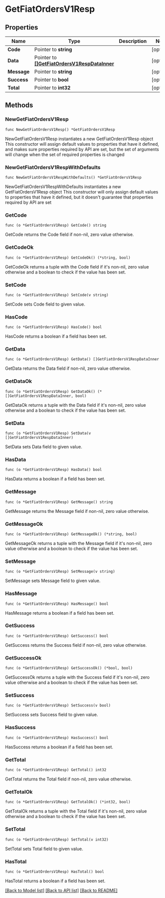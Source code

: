 # GetFiatOrdersV1Resp

## Properties

Name | Type | Description | Notes
------------ | ------------- | ------------- | -------------
**Code** | Pointer to **string** |  | [optional] 
**Data** | Pointer to [**[]GetFiatOrdersV1RespDataInner**](GetFiatOrdersV1RespDataInner.md) |  | [optional] 
**Message** | Pointer to **string** |  | [optional] 
**Success** | Pointer to **bool** |  | [optional] 
**Total** | Pointer to **int32** |  | [optional] 

## Methods

### NewGetFiatOrdersV1Resp

`func NewGetFiatOrdersV1Resp() *GetFiatOrdersV1Resp`

NewGetFiatOrdersV1Resp instantiates a new GetFiatOrdersV1Resp object
This constructor will assign default values to properties that have it defined,
and makes sure properties required by API are set, but the set of arguments
will change when the set of required properties is changed

### NewGetFiatOrdersV1RespWithDefaults

`func NewGetFiatOrdersV1RespWithDefaults() *GetFiatOrdersV1Resp`

NewGetFiatOrdersV1RespWithDefaults instantiates a new GetFiatOrdersV1Resp object
This constructor will only assign default values to properties that have it defined,
but it doesn't guarantee that properties required by API are set

### GetCode

`func (o *GetFiatOrdersV1Resp) GetCode() string`

GetCode returns the Code field if non-nil, zero value otherwise.

### GetCodeOk

`func (o *GetFiatOrdersV1Resp) GetCodeOk() (*string, bool)`

GetCodeOk returns a tuple with the Code field if it's non-nil, zero value otherwise
and a boolean to check if the value has been set.

### SetCode

`func (o *GetFiatOrdersV1Resp) SetCode(v string)`

SetCode sets Code field to given value.

### HasCode

`func (o *GetFiatOrdersV1Resp) HasCode() bool`

HasCode returns a boolean if a field has been set.

### GetData

`func (o *GetFiatOrdersV1Resp) GetData() []GetFiatOrdersV1RespDataInner`

GetData returns the Data field if non-nil, zero value otherwise.

### GetDataOk

`func (o *GetFiatOrdersV1Resp) GetDataOk() (*[]GetFiatOrdersV1RespDataInner, bool)`

GetDataOk returns a tuple with the Data field if it's non-nil, zero value otherwise
and a boolean to check if the value has been set.

### SetData

`func (o *GetFiatOrdersV1Resp) SetData(v []GetFiatOrdersV1RespDataInner)`

SetData sets Data field to given value.

### HasData

`func (o *GetFiatOrdersV1Resp) HasData() bool`

HasData returns a boolean if a field has been set.

### GetMessage

`func (o *GetFiatOrdersV1Resp) GetMessage() string`

GetMessage returns the Message field if non-nil, zero value otherwise.

### GetMessageOk

`func (o *GetFiatOrdersV1Resp) GetMessageOk() (*string, bool)`

GetMessageOk returns a tuple with the Message field if it's non-nil, zero value otherwise
and a boolean to check if the value has been set.

### SetMessage

`func (o *GetFiatOrdersV1Resp) SetMessage(v string)`

SetMessage sets Message field to given value.

### HasMessage

`func (o *GetFiatOrdersV1Resp) HasMessage() bool`

HasMessage returns a boolean if a field has been set.

### GetSuccess

`func (o *GetFiatOrdersV1Resp) GetSuccess() bool`

GetSuccess returns the Success field if non-nil, zero value otherwise.

### GetSuccessOk

`func (o *GetFiatOrdersV1Resp) GetSuccessOk() (*bool, bool)`

GetSuccessOk returns a tuple with the Success field if it's non-nil, zero value otherwise
and a boolean to check if the value has been set.

### SetSuccess

`func (o *GetFiatOrdersV1Resp) SetSuccess(v bool)`

SetSuccess sets Success field to given value.

### HasSuccess

`func (o *GetFiatOrdersV1Resp) HasSuccess() bool`

HasSuccess returns a boolean if a field has been set.

### GetTotal

`func (o *GetFiatOrdersV1Resp) GetTotal() int32`

GetTotal returns the Total field if non-nil, zero value otherwise.

### GetTotalOk

`func (o *GetFiatOrdersV1Resp) GetTotalOk() (*int32, bool)`

GetTotalOk returns a tuple with the Total field if it's non-nil, zero value otherwise
and a boolean to check if the value has been set.

### SetTotal

`func (o *GetFiatOrdersV1Resp) SetTotal(v int32)`

SetTotal sets Total field to given value.

### HasTotal

`func (o *GetFiatOrdersV1Resp) HasTotal() bool`

HasTotal returns a boolean if a field has been set.


[[Back to Model list]](../README.md#documentation-for-models) [[Back to API list]](../README.md#documentation-for-api-endpoints) [[Back to README]](../README.md)


